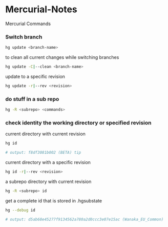 # Mercurial-Notes
Mercurial Commands

### Switch branch

```bash
hg update <branch-name>
```

to clean all current changes while switching branches

```bash
hg update -C|--clean <branch-name>
```

update to a specific revision

```bash
hg update -r|--rev <revision>
```

### do stuff in a sub repo

```bash
hg -R <subrepo> <commands>
```

### check identity the working directory or specified revision

current directory with current revision

```bash
hg id

# output: f8df3081b002 (BETA) tip
```

current directory with a specific revision 

```bash
hg id -r|--rev <revision>
```

a subrepo directory with current revision

```bash
hg -R <subrepo> id
```

get a complete id that is stored in .hgsubstate

```bash
hg --debug id

# output: d5ab68e45277f9134562a780a2d0ccc3e07e15ac (Wanaka_EU_Common)
```

